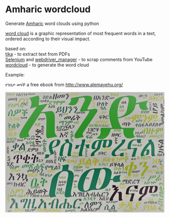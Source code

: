 # Amharic wordcloud

Generate [Amharic](https://en.wikipedia.org/wiki/Amharic) word clouds using python

[word cloud](https://en.wikipedia.org/wiki/Tag_cloud) is a graphic representation of most frequent words in a text, ordered according to their visual impact.

based on:</br>
[tika](https://github.com/chrismattmann/tika-python) - to extract text from PDFs </br>
[Selenium](https://github.com/SeleniumHQ/selenium) and [webdriver_manager](https://github.com/SergeyPirogov/webdriver_manager) - to scrap comments from YouTube </br>
[wordcloud](https://github.com/amueller/word_cloud) - to generate the word cloud

Example:

<!-- ![Alt text](examples/am_book.png?raw=true "Title") -->
የገበታ ወጎች a free ebook from http://www.alemayehu.org/

<img src="examples/am_book.png" width="500" /> </br>
